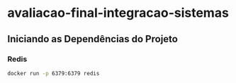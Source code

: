 # avaliacao-final-integracao-sistemas

## Iniciando as Dependências do Projeto

### Redis

```sh
docker run -p 6379:6379 redis
```